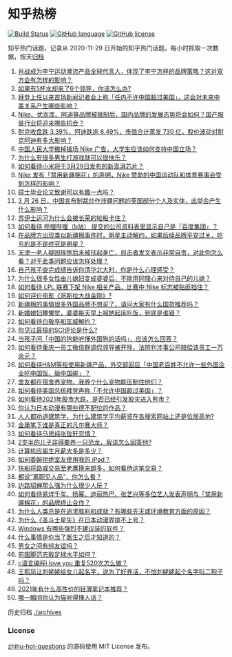 # 知乎热榜
[![Build Status](https://github.com/ToWeLong/zhihu-hot-questions/workflows/CI/badge.svg)](https://github.com/ToWeLong/zhihu-hot-questions/actions)
[![GitHub language](https://img.shields.io/badge/language-golang-orange.svg)](https://golang.org/)
[![GitHub license](https://img.shields.io/github/license/ToWeLong/zhihu-hot-questions)](https://github.com/ToWeLong/zhihu-hot-questions/blob/main/LICENSE)

知乎热门话题，记录从 2020-11-29 日开始的知乎热门话题。每小时抓取一次数据，按天[归档](./archives)

<!-- BEGIN -->

1. [肖战成为李宁运动潮流产品全球代言人，体现了李宁怎样的品牌策略？这对双方会有怎样的影响？](https://www.zhihu.com/question/451308723)
1. [如果有5杯水却来了6个领导，你该怎么办?](https://www.zhihu.com/question/451003725)
1. [拜登上任以来首场新闻记者会上称「任内不许中国超过美国」，这会对未来中美关系产生哪些影响？](https://www.zhihu.com/question/451306277)
1. [Nike、优衣库、阿迪等品牌被抵制后，国内品牌的发展态势将会如何？国产服装行业将迎来哪些机会？](https://www.zhihu.com/question/451125041)
1. [耐克收盘跌 3.39%，阿迪跌逾 6.49%，市值合计蒸发 730 亿，股价波动对耐克阿迪有多大影响？](https://www.zhihu.com/question/451309277)
1. [中国人民大学撤掉操场 Nike 广告，大学生应该如何支持中国立场？](https://www.zhihu.com/question/451231545)
1. [为什么有很多男生打游戏就可以很快乐？](https://www.zhihu.com/question/347424469)
1. [如何看待小米将于3月29日发布的新澎湃芯片？](https://www.zhihu.com/question/451306893)
1. [Nike 发布「禁用新疆棉花」的声明，Nike 赞助的中国运动队和体育赛事会受到怎样的影响？](https://www.zhihu.com/question/451153986)
1. [硕士毕业论文致谢可以有趣一点吗？](https://www.zhihu.com/question/401076265)
1. [3 月 26 日，中国宣布制裁炒作涉疆问题的英国部分个人及实体，此举会产生什么影响？](https://www.zhihu.com/question/451301218)
1. [苏伊士运河为什么会被长荣的轮船卡住？](https://www.zhihu.com/question/450962730)
1. [如何看待 哔哩哔哩（b站） 提交的公司资料表里显示自己是「百度集团」？](https://www.zhihu.com/question/451335195)
1. [在品牌方出现类似新疆棉事件时，明星主动解约，如果后续品牌平安过关，吃亏的是不是终究是明星？](https://www.zhihu.com/question/451142996)
1. [天津一老人疑因摔倒后未被扶起身亡，目击者发文表示非常自责，对此你怎么看？对于此类问题应该怎样处理？](https://www.zhihu.com/question/450872600)
1. [自己孩子查完成绩告诉你清华北大时，你是什么心理感受？](https://www.zhihu.com/question/331275499)
1. [为什么很多女性由儿媳妇变成婆婆后，不能用同理心来对待自己的儿媳？](https://www.zhihu.com/question/447679179)
1. [如何看待 LPL 联赛下架 Nike 相关产品，比赛中 Nike 标志被贴纸挡住？](https://www.zhihu.com/question/451207787)
1. [如何评价电影《哥斯拉大战金刚》?](https://www.zhihu.com/question/392093591)
1. [新疆棉的事情很多外国品牌不想买了，请问大家有什么国货推荐吗？](https://www.zhihu.com/question/451133356)
1. [新婚媳妇睡懒觉，婆婆每天早上喊她起床吃饭，到底是谁错？](https://www.zhihu.com/question/363383726)
1. [如何看待白敬亭和匡威解约？](https://www.zhihu.com/question/451221556)
1. [你见过最狠的SCI评论是什么?](https://www.zhihu.com/question/430036342)
1. [当孩子问「中国的狗能听懂外国狗的话吗」，应该怎么回答？](https://www.zhihu.com/question/449488251)
1. [如何看待重庆一员工微信群调侃领导被开除，法院判涉事公司赔偿该员工一万余元？](https://www.zhihu.com/question/451157081)
1. [如何看待H&M等拒使用新疆产品，外交部回应「中国老百姓不允许一些外国企业吃中国饭、砸中国碗」？](https://www.zhihu.com/question/451202849)
1. [舍友都在宿舍养宠物，我养个什么宠物能压制住他们？](https://www.zhihu.com/question/450957590)
1. [如何看待美国总统拜登声称「不允许中国超过美国」？](https://www.zhihu.com/question/451327017)
1. [如何看待2021年股市大跌，是否已经引发股灾进入熊市？](https://www.zhihu.com/question/448508830)
1. [你认为日本动漫有哪些德不配位的作品？](https://www.zhihu.com/question/450441088)
1. [人人都劝退建筑学，为什么建筑学平均薪资在各搜索网站上还是位居高地?](https://www.zhihu.com/question/449175020)
1. [金庸笔下谁是真正的凡尔赛大师？](https://www.zhihu.com/question/445199983)
1. [如何看待马思纯张哲轩恋情？](https://www.zhihu.com/question/450813315)
1. [2岁半的儿子非得要养一只恐龙，我该怎么回答他?](https://www.zhihu.com/question/450720368)
1. [计算机应届生月薪大多是多少？](https://www.zhihu.com/question/268886169)
1. [如何委婉拒绝室友使用我的 iPad？](https://www.zhihu.com/question/450802801)
1. [快船将路威交易至老鹰换来朗多，如何看待这笔交易？](https://www.zhihu.com/question/451287877)
1. [都说“离职见人品”，你怎么看？](https://www.zhihu.com/question/449474770)
1. [边路貂蝉那么强为什么很少人玩？](https://www.zhihu.com/question/435321986)
1. [如何看待易烊千玺、杨幂、迪丽热巴、张艺兴等多位艺人发表声明与「禁用新疆棉花」的品牌终止合作？](https://www.zhihu.com/question/451131161)
1. [为什么人类总是在追求胜利和成就？有哪些先天或环境教育方面的原因？](https://www.zhihu.com/question/449660943)
1. [为什么《圣斗士星矢》在日本动漫界排不上号？](https://www.zhihu.com/question/396643319)
1. [Windows 有哪些强烈不建议装的软件？](https://www.zhihu.com/question/392313958)
1. [什么事情是你当了医生之后才知道的？](https://www.zhihu.com/question/399561264)
1. [男女之间有纯友谊吗？](https://www.zhihu.com/question/51077217)
1. [前国脚范志毅足球水平如何？](https://www.zhihu.com/question/359892571)
1. [c语言编程i love you 重复520次怎么做？](https://www.zhihu.com/question/447714062)
1. [王熙凤让刘姥姥给女儿起名字，说为了好养活，不怕刘姥姥起个名字叫二狗子吗？](https://www.zhihu.com/question/450054372)
1. [2021年有什么高性价的轻薄笔记本推荐？](https://www.zhihu.com/question/438588361)
1. [哪一瞬间你认为猫听得懂人话？](https://www.zhihu.com/question/449453410)

<!-- END -->

历史归档 [./archives](./archives)


### License
[zhihu-hot-questions](https://github.com/towelong/zhihu-hot-questions) 的源码使用 MIT License 发布。